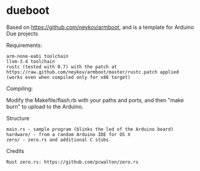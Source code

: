 dueboot
=======

Based on https://github.com/neykov/armboot, and is a template for Arduino Due projects

Requirements:

    arm-none-eabi toolchain
    llvm-3.4 toolchain
    rustc (tested with 0.7) with the patch at https://raw.github.com/neykov/armboot/master/rustc.patch applied (works even when compiled only for x86 target)


Compiling:

Modify the Makefile/flash.rb with your paths and ports, and then "make burn" to upload to the Arduino.


Structure

    main.rs - sample program (blinks the led of the Arduino board)
    hardware/ - from a random Arduino IDE for OS X
    zero/ - zero.rs and additional C stubs


Credits

    Rust zero.rs: https://github.com/pcwalton/zero.rs
